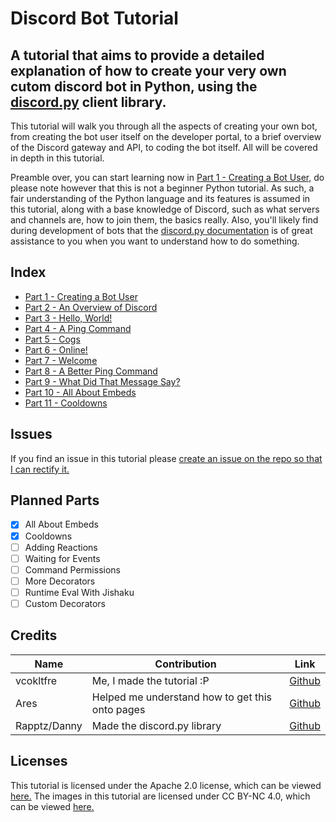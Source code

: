 # Discord Bot Tutorial

## A tutorial that aims to provide a detailed explanation of how to create your very own cutom discord bot in Python, using the [discord.py](https://discordpy.readthedocs.io) client library.

This tutorial will walk you through all the aspects of creating your own bot, from creating the bot user itself on the developer portal, to a brief overview of the Discord gateway and API, to coding the bot itself. All will be covered in depth in this tutorial.

Preamble over, you can start learning now in [Part 1 - Creating a Bot User,](docs/part1.md) do please note however that this is not a beginner Python tutorial. As such, a fair understanding of the Python language and its features is assumed in this tutorial, along with a base knowledge of Discord, such as what servers and channels are, how to join them, the basics really. Also, you'll likely find during development of bots that the [discord.py documentation](https://discordpy.readthedocs.io) is of great assistance to you when you want to understand how to do something.

## Index

- [Part 1 - Creating a Bot User](docs/part01.md)
- [Part 2 - An Overview of Discord](docs/part02.md)
- [Part 3 - Hello, World!](docs/part03.md)
- [Part 4 - A Ping Command](docs/part04.md)
- [Part 5 - Cogs](docs/part05.md)
- [Part 6 - Online!](docs/part06.md)
- [Part 7 - Welcome](docs/part07.md)
- [Part 8 - A Better Ping Command](docs/part08.md)
- [Part 9 - What Did That Message Say?](docs/part09.md)
- [Part 10 - All About Embeds](docs/part10.md)
- [Part 11 - Cooldowns](docs/part11.md)

## Issues

If you find an issue in this tutorial please [create an issue on the repo so that I can rectify it.](https://github.com/vcokltfre/bot-tutorial/issues)

## Planned Parts

- [x] All About Embeds
- [x] Cooldowns
- [ ] Adding Reactions
- [ ] Waiting for Events
- [ ] Command Permissions
- [ ] More Decorators
- [ ] Runtime Eval With Jishaku
- [ ] Custom Decorators

## Credits

|Name|Contribution|Link|
|---|---|---|
|vcokltfre|Me, I made the tutorial :P|[Github](https://github.com/vcokltfre)|
|Ares|Helped me understand how to get this onto pages|[Github](https://github.com/anand2312)|
|Rapptz/Danny|Made the discord&#46;py library|[Github](https://github.com/Rapptz)|

## Licenses

This tutorial is licensed under the Apache 2.0 license, which can be viewed [here.](http://www.apache.org/licenses/LICENSE-2.0.txt)
The images in this tutorial are licensed under CC BY-NC 4.0, which can be viewed [here.](https://creativecommons.org/licenses/by-nc/4.0/)